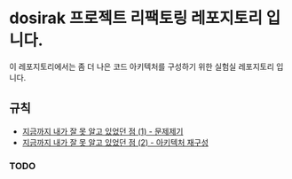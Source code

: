 # dosirak 프로젝트 리팩토링 레포지토리 입니다. 
이 레포지토리에서는 좀 더 나은 코드 아키텍처를 구성하기 위한 실험실 레포지토리 입니다.

## 규칙
- [지금까지 내가 잘 못 알고 있었던 점 (1) - 문제제기](https://hyeonni.tistory.com/108)
- [지금까지 내가 잘 못 알고 있었던 점 (2) - 아키텍처 재구성](https://hyeonni.tistory.com/110)

### TODO

